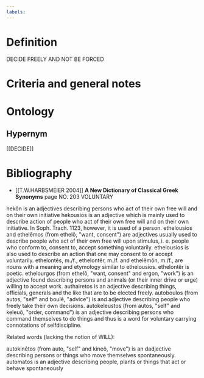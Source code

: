 ```yaml
---
labels: 
---
```


# Definition
DECIDE FREELY AND NOT BE FORCED
# Criteria and general notes
# Ontology

## Hypernym
[[DECIDE]]
# Bibliography
- [[T.W.HARBSMEIER 2004]]
**A New Dictionary of Classical Greek Synonyms** page NO. 203
VOLUNTARY

hekôn is an adjectives describing persons who act of their own free will and on their own initiative
hekousios is an adjective which is mainly used to describe action of people who act of their own free will and on their own initiative. In Soph. Trach. 1123, however, it is used of a person.
ethelousios and ethelêmos (from ethelô, "want, consent") are adjectives usually used to describe people who act of their own free will upon stimulus, i. e. people who conform to, consent to, accept something voluntarily. ethelousios is also used to describe an action that one may consent to or accept voluntarily.
ethelontês, m./f., ethelontêr, m./f. and ethelêmôn, m./f., are nouns with a meaning and etymology similar to ethelousios. ethelontêr is poetic.
ethelourgos (from ethelô, "want, consent" and ergon, "work") is an adjective found describing persons and animals (or their inner drive or urge) willing to accept work. 
authairetos is an adjective describing things, officials, generals and the like that are to be elected freely.
autoboulos (from autos, "self" and boulê, "advice") is and adjective describing people who freely take their own decisions.
autokeleustos (from autos, "self" and keleuô, "order, command")  is an adjective describing persons who command themselves to do things and thus is a word for voluntary carrying connotations of selfdiscipline.

Related words (lacking the notion of WILL):

autokinêtos (from auto, "self" and kineô, "move") is an dadjective describing persons or things who move themselves spontaneously.
automatos is an adjective describing people, plants or things that act or behave spontaneously
